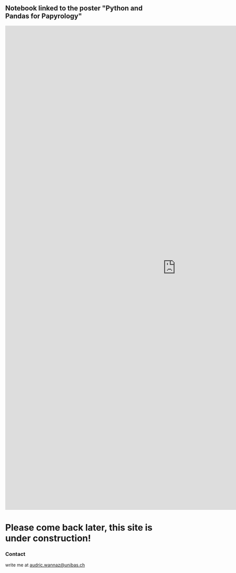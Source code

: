 ## Notebook linked to the poster "Python and Pandas for Papyrology"

<embed src="https://audricwannaz.github.io/Python and Pandas for Papyrology_ Towards a Stylometry of Family Letters from Roman Egypt.pdf" width="1080px" height="1536px"/>

# Please come back later, this site is under construction!

### Contact

write me at audric.wannaz@unibas.ch
